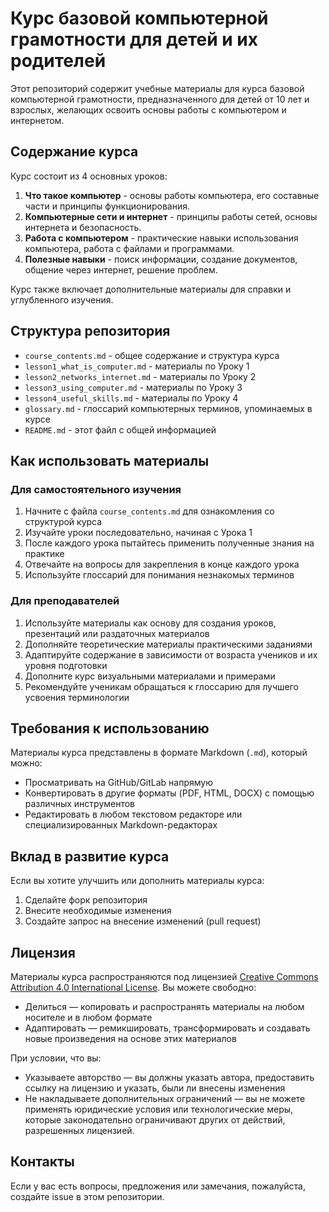 # Курс базовой компьютерной грамотности для детей и их родителей

Этот репозиторий содержит учебные материалы для курса базовой компьютерной грамотности, предназначенного для детей от 10 лет и взрослых, желающих освоить основы работы с компьютером и интернетом.

## Содержание курса

Курс состоит из 4 основных уроков:

1. **Что такое компьютер** - основы работы компьютера, его составные части и принципы функционирования.
2. **Компьютерные сети и интернет** - принципы работы сетей, основы интернета и безопасность.
3. **Работа с компьютером** - практические навыки использования компьютера, работа с файлами и программами.
4. **Полезные навыки** - поиск информации, создание документов, общение через интернет, решение проблем.

Курс также включает дополнительные материалы для справки и углубленного изучения.

## Структура репозитория

- `course_contents.md` - общее содержание и структура курса
- `lesson1_what_is_computer.md` - материалы по Уроку 1
- `lesson2_networks_internet.md` - материалы по Уроку 2
- `lesson3_using_computer.md` - материалы по Уроку 3
- `lesson4_useful_skills.md` - материалы по Уроку 4
- `glossary.md` - глоссарий компьютерных терминов, упоминаемых в курсе
- `README.md` - этот файл с общей информацией

## Как использовать материалы

### Для самостоятельного изучения

1. Начните с файла `course_contents.md` для ознакомления со структурой курса
2. Изучайте уроки последовательно, начиная с Урока 1
3. После каждого урока пытайтесь применить полученные знания на практике
4. Отвечайте на вопросы для закрепления в конце каждого урока
5. Используйте глоссарий для понимания незнакомых терминов

### Для преподавателей

1. Используйте материалы как основу для создания уроков, презентаций или раздаточных материалов
2. Дополняйте теоретические материалы практическими заданиями
3. Адаптируйте содержание в зависимости от возраста учеников и их уровня подготовки
4. Дополните курс визуальными материалами и примерами
5. Рекомендуйте ученикам обращаться к глоссарию для лучшего усвоения терминологии

## Требования к использованию

Материалы курса представлены в формате Markdown (`.md`), который можно:
- Просматривать на GitHub/GitLab напрямую
- Конвертировать в другие форматы (PDF, HTML, DOCX) с помощью различных инструментов
- Редактировать в любом текстовом редакторе или специализированных Markdown-редакторах

## Вклад в развитие курса

Если вы хотите улучшить или дополнить материалы курса:
1. Сделайте форк репозитория
2. Внесите необходимые изменения
3. Создайте запрос на внесение изменений (pull request)

## Лицензия

Материалы курса распространяются под лицензией [Creative Commons Attribution 4.0 International License](https://creativecommons.org/licenses/by/4.0/). Вы можете свободно:
- Делиться — копировать и распространять материалы на любом носителе и в любом формате
- Адаптировать — ремикшировать, трансформировать и создавать новые произведения на основе этих материалов

При условии, что вы:
- Указываете авторство — вы должны указать автора, предоставить ссылку на лицензию и указать, были ли внесены изменения
- Не накладываете дополнительных ограничений — вы не можете применять юридические условия или технологические меры, которые законодательно ограничивают других от действий, разрешенных лицензией.

## Контакты

Если у вас есть вопросы, предложения или замечания, пожалуйста, создайте issue в этом репозитории. 